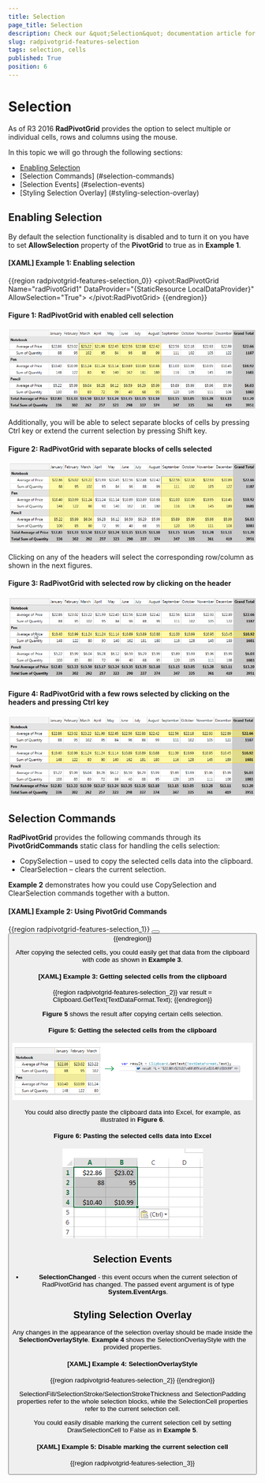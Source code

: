 ```yaml
---
title: Selection
page_title: Selection
description: Check our &quot;Selection&quot; documentation article for the RadPivotGrid WPF control.
slug: radpivotgrid-features-selection
tags: selection, cells
published: True
position: 6
---
```


# Selection

As of R3 2016 __RadPivotGrid__ provides the option to select multiple or individual cells, rows and columns using the mouse.    

In this topic we will go through the following sections:

* [Enabling Selection](#enabling-selection)
* [Selection Commands] (#selection-commands)
* [Selection Events] (#selection-events)
* [Styling Selection Overlay] (#styling-selection-overlay)

## Enabling Selection

By default the selection functionality is disabled and to turn it on you have to set __AllowSelection__ property of the __PivotGrid__ to true as in __Example 1__.

#### __[XAML] Example 1: Enabling selection__

{{region radpivotgrid-features-selection_0}}
	<pivot:RadPivotGrid Name="radPivotGrid1" DataProvider="{StaticResource LocalDataProvider}" AllowSelection="True">
	</pivot:RadPivotGrid>
{{endregion}}

#### __Figure 1: RadPivotGrid with enabled cell selection__

![](images/pivotgrid_selection_0.png)

Additionally, you will be able to select separate blocks of cells by pressing Ctrl key or extend the current selection by pressing Shift key.

#### __Figure 2: RadPivotGrid with separate blocks of cells selected__

![](images/pivotgrid_selection_1.png)

Clicking on any of the headers will select the corresponding row/column as shown in the next figures.

#### __Figure 3: RadPivotGrid with selected row by clicking on the header__

![](images/pivotgrid_selection_2.png)

#### __Figure 4: RadPivotGrid with a few rows selected by clicking on the headers and pressing Ctrl key__

![](images/pivotgrid_selection_6.png)

## Selection Commands

__RadPivotGrid__ provides the following commands through its __PivotGridCommands__ static class for handling the cells selection:

* CopySelection – used to copy the selected cells data into the clipboard.
* ClearSelection – clears the current selection.

__Example 2__ demonstrates how you could use CopySelection and ClearSelection commands together with a button.

#### __[XAML] Example 2: Using PivotGrid Commands__

{{region radpivotgrid-features-selection_1}}
	<Button Content="Copy Selected Cells" 
        Command="{x:Static pivot:PivotGridCommands.CopySelection}" 
        CommandTarget="{Binding ElementName=radPivotGrid1}" />
    <Button Content="Clear Selected Cells" 
        Command="{x:Static pivot:PivotGridCommands.ClearSelection}" 
        CommandTarget="{Binding ElementName=radPivotGrid1}" />
{{endregion}}

After copying the selected cells, you could easily get that data from the clipboard with code as shown in __Example 3__.

#### __[XAML] Example 3: Getting selected cells from the clipboard__

{{region radpivotgrid-features-selection_2}}
	var result = Clipboard.GetText(TextDataFormat.Text);
{{endregion}}

__Figure 5__ shows the result after copying certain cells selection.

#### __Figure 5: Getting the selected cells from the clipboard__

![](images/pivotgrid_selection_3.png)

You could also directly paste the clipboard data into Excel, for example, as illustrated in __Figure 6__.

#### __Figure 6: Pasting the selected cells data into Excel__

![](images/pivotgrid_selection_4.png)

## Selection Events

* __SelectionChanged__ - this event occurs when the current selection of RadPivotGrid has changed. The passed event argument is of type __System.EventArgs__.

## Styling Selection Overlay

Any changes in the appearance of the selection overlay should be made inside the __SelectionOverlayStyle__. __Example 4__ shows the SelectionOverlayStyle with the provided properties.

#### __[XAML] Example 4: SelectionOverlayStyle__

{{region radpivotgrid-features-selection_2}}
	<Style x:Key="SelectionOverlayStyle" TargetType="pivot:SelectionOverlay">
		<Setter Property="SelectionFill" Value="{StaticResource SelectionFill}"/>
		<Setter Property="SelectionStroke" Value="{StaticResource SelectionStroke}"/>
		<Setter Property="SelectionStrokeThickness" Value="1"/>
		<Setter Property="SelectionPadding" Value="0"/>
		<Setter Property="SelectionCellFill" Value="{StaticResource SelectionCellFill}"/>
		<Setter Property="SelectionCellStroke" Value="{StaticResource SelectionCellStroke}"/>
		<Setter Property="SelectionCellPadding" Value="0"/>
		<Setter Property="SelectionCellStrokeThickness" Value="1"/>
		<Setter Property="DrawSelectionCell" Value="True"/>
    </Style>
{{endregion}}

SelectionFill/SelectionStroke/SelectionStrokeThickness and SelectionPadding properties refer to the whole selection blocks, while the SelectionCell properties refer to the current selection cell. 

You could easily disable marking the current selection cell by setting DrawSelectionCell to False as in __Example 5__.

#### __[XAML] Example 5: Disable marking the current selection cell__

{{region radpivotgrid-features-selection_3}}
	<Style x:Key="SelectionOverlayStyle1" TargetType="pivot:SelectionOverlay">           
		<Setter Property="DrawSelectionCell" Value="False"/>
	</Style>
	<Style TargetType="pivot:SelectionOverlay" BasedOn="{StaticResource SelectionOverlayStyle1}"/>
{{endregion}}

__Figure 7__ shows how the selection looks before and after applying the Style from __Example 5__.

#### __Figure 7: Selection with DrawSelectionCell set to both true and false__

![](images/pivotgrid_selection_5.png)